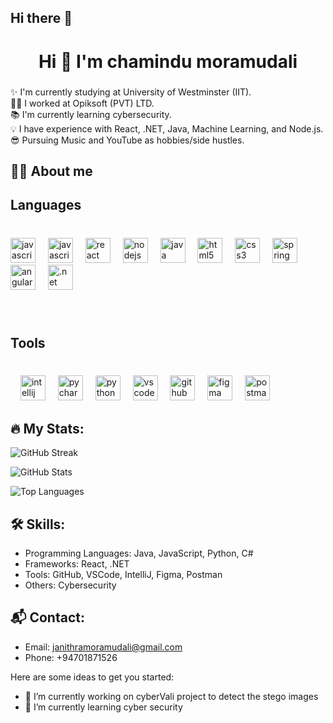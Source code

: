 ## Hi there 👋

<h1 align="center">Hi 👋 I'm chamindu moramudali</h1>

###
<p align="left">✨ I'm currently studying at University of Westminster (IIT).<br>👩‍💻 I worked at Opiksoft (PVT) LTD.<br>📚 I'm currently learning cybersecurity.<br>💡 I have experience with React, .NET, Java, Machine Learning, and Node.js.<br>😎 Pursuing Music and YouTube as hobbies/side hustles.</p>

<h2 align="left">👩‍💻 About me</h2>

###



###

<h2 align="left">Languages</h2>

###

<br clear="both">

<div align="left">
  <img src="https://cdn.jsdelivr.net/gh/devicons/devicon/icons/csharp/csharp-original.svg" height="40" alt="javascript logo"  />
  <img width="12" />
  <img src="https://cdn.jsdelivr.net/gh/devicons/devicon/icons/javascript/javascript-original.svg" height="40" alt="javascript logo"  />
  <img width="12" />
  <img src="https://cdn.jsdelivr.net/gh/devicons/devicon/icons/react/react-original.svg" height="40" alt="react logo"  />
  <img width="12" />
  <img src="https://cdn.jsdelivr.net/gh/devicons/devicon/icons/nodejs/nodejs-original.svg" height="40" alt="nodejs logo"  />
  <img width="12" />
  <img src="https://cdn.jsdelivr.net/gh/devicons/devicon/icons/java/java-original.svg" height="40" alt="java logo"  />
  <img width="12" />
  <img src="https://cdn.jsdelivr.net/gh/devicons/devicon/icons/html5/html5-original.svg" height="40" alt="html5 logo"  />
  <img width="12" />
  <img src="https://cdn.jsdelivr.net/gh/devicons/devicon/icons/css3/css3-original.svg" height="40" alt="css3 logo"  />
  <img width="12" />
  <img src="https://cdn.jsdelivr.net/gh/devicons/devicon/icons/spring/spring-original.svg" height="40" alt="spring logo"  />
  <img width="12" />
  <img src="https://cdn.jsdelivr.net/gh/devicons/devicon/icons/angularjs/angularjs-original.svg" height="40" alt="angularjs logo"  />
  <img width="12" />
  <img src="https://upload.wikimedia.org/wikipedia/commons/e/ee/.NET_Core_Logo.svg" height="40" alt=".net logo"  />
  
</div>

###

<br clear="both">

<h2 align="left">Tools</h2>

###

<br clear="both">

<div align="left">

  <img width="12" />
  <img src="https://cdn.jsdelivr.net/gh/devicons/devicon/icons/intellij/intellij-original.svg" height="40" alt="intellij logo"  />
  <img width="12" />
  <img src="https://cdn.jsdelivr.net/gh/devicons/devicon/icons/pycharm/pycharm-original.svg" height="40" alt="pycharm logo"  />
  <img width="12" />
  <img src="https://cdn.jsdelivr.net/gh/devicons/devicon/icons/python/python-original.svg" height="40" alt="python logo"  />
  <img width="12" />
  <img src="https://cdn.jsdelivr.net/gh/devicons/devicon/icons/vscode/vscode-original.svg" height="40" alt="vscode logo"  />
  <img width="12" />
  <img src="https://cdn.jsdelivr.net/gh/devicons/devicon/icons/github/github-original.svg" height="40" alt="github logo"  />
  <img width="12" />
  <img src="https://cdn.jsdelivr.net/gh/devicons/devicon/icons/figma/figma-original.svg" height="40" alt="figma logo"  />
  <img width="12" />
  <img src="https://skillicons.dev/icons?i=postman" height="40" alt="postman logo"  />
</div>

###

## 🔥 My Stats:

![GitHub Streak](https://streak-stats.demolab.com?user=chamindumo&theme=dracula&hide_border=false)

![GitHub Stats](https://github-readme-stats.vercel.app/api?username=chamindumo&show_icons=true&theme=dracula)

![Top Languages](https://github-readme-stats.vercel.app/api/top-langs?username=chamindumo&layout=compact&theme=dracula)

###
## 🛠 Skills:

- Programming Languages: Java, JavaScript, Python, C#
- Frameworks: React, .NET
- Tools: GitHub, VSCode, IntelliJ, Figma, Postman
- Others: Cybersecurity

## 📬 Contact:

- Email: [janithramoramudali@gmail.com](mailto:janithramoramudali@gmail.com)
- Phone: +94701871526
  
Here are some ideas to get you started:

- 🔭 I’m currently working on cyberVali project to detect the stego images 
- 🌱 I’m currently learning cyber security 

